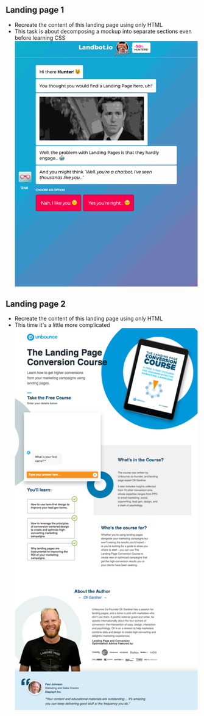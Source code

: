 ## Landing page 1
* Recreate the content of this landing page using only HTML
* This task is about decomposing a mockup into separate sections even before learning CSS
![example of a landing page](img/landing-page-example-1.gif)

## Landing page 2
* Recreate the content of this landing page using only HTML
* This time it's a little more complicated
![another example of a landing page](img/landing-page-example-2.png)
